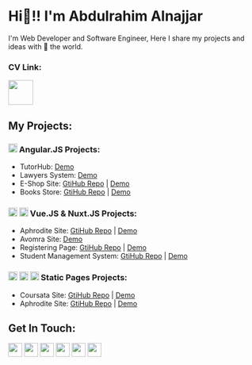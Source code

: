# Hi👋!! I'm Abdulrahim Alnajjar

I'm Web Developer and Software Engineer, Here I share my projects and ideas with 💙 the world.

### CV Link: 
<a title="My CV" href="https://docs.google.com/document/d/1qbI5i0moD5vWlKH_wvNnKhZyuJTcJpda36w6TgMDr_o/edit?usp=sharing"><img style="width:50px" src="https://github.com/abdulrahim-alnajjar/abdulrahim-alnajjar/assets/119762444/64d32407-23e4-4984-9110-2eb65e10fecb"/></a>
<!-- <a href="مستقل"><img style="width:28px" src=""/></a> -->
<!-- <a href=""><img style="width:28px" src=""/></a> -->

<!-- ## All Projects -->
## My Projects:

<!-- Angular Sites -->
### <img style="width:18px" src="https://github.com/abdulrahim-alnajjar/abdulrahim-alnajjar/assets/119762444/303c93ce-1868-416c-b335-11cd484b3274"/> Angular.JS Projects:
- TutorHub: [Demo](https://tutorhub123.netlify.app/)
- Lawyers System: [Demo](https://lawyer-65.netlify.app/)
- E-Shop Site: [GtiHub Repo](https://github.com/abdulrahim-alnajjar/angular-app-1-ecom) | [Demo](https://abdulrahim-alnajjar.github.io/angular-app-1-ecom/)
- Books Store: [GtiHub Repo](https://github.com/abdulrahim-alnajjar/rereadous-book-store) | [Demo](https://abdulrahim-alnajjar.github.io/rereadous-book-store/)


<!-- Vue and Nuxt Sites -->
### <img style="width:18px" src="https://github.com/abdulrahim-alnajjar/abdulrahim-alnajjar/assets/119762444/3f1c8fdf-d32c-4dfc-afca-7624f2979cc2"/> <img style="width:18px" src="https://github.com/abdulrahim-alnajjar/abdulrahim-alnajjar/assets/119762444/4a2ccff3-5da7-4e85-bb40-396926ad8786"/> Vue.JS & Nuxt.JS Projects:
- Aphrodite Site: [GtiHub Repo](https://github.com/abdulrahim-alnajjar/aphrodite-vuejs) | [Demo](https://abdulrahim-alnajjar.github.io/aphrodite-vuejs/)
- Avomra Site: [Demo](https://avomra-eg.web.app/)
- Registering Page: [GtiHub Repo](https://github.com/abdulrahim-alnajjar/Logging_site) | [Demo](https://abdulrahim-alnajjar.github.io/Logging_site/)
- Student Management System: [GtiHub Repo](https://github.com/abdulrahim-alnajjar/student-system) | [Demo](https://www.linkedin.com/posts/abdulrahim-mohamed_octopus-introductory-video-github-https-activity-7107374374151725056-QcPz?utm_source=share&utm_medium=member_desktop)

<!-- Static Sites -->
### <img style="width:18px" src="https://github.com/abdulrahim-alnajjar/abdulrahim-alnajjar/assets/119762444/dd867f5c-ef7e-4e33-8277-54d8101c14bd"/> <img style="width:18px" src="https://github.com/abdulrahim-alnajjar/abdulrahim-alnajjar/assets/119762444/73fd40e8-3ef3-4639-9417-719b7411cdc7"/> <img style="width:18px" src="https://github.com/abdulrahim-alnajjar/abdulrahim-alnajjar/assets/119762444/20471182-0f89-45bc-81cd-e366cfa2f966"/> Static Pages Projects:
- Coursata Site: [GtiHub Repo](https://github.com/abdulrahim-alnajjar/Coursata_Project) | [Demo](https://abdulrahim-alnajjar.github.io/Coursata_Project/)
- Aphrodite Site: [GtiHub Repo](https://github.com/abdulrahim-alnajjar/Aphrodite) | [Demo](https://abdulrahim-alnajjar.github.io/Aphrodite/)

<!-- - Name: [GtiHub Repo]() | [Demo]() -->

<!-- ## Contact Links -->
## Get In Touch:
<a href="https://www.linkedin.com/in/abdulrahim-mohamed"><img style="width:28px" src="https://github.com/abdulrahim-alnajjar/abdulrahim-alnajjar/assets/119762444/639baef9-cc6d-4051-8917-18de9141897f"/></a>
<a href="https://wa.me/+201156083661"><img style="width:28px" src="https://github.com/abdulrahim-alnajjar/abdulrahim-alnajjar/assets/119762444/f16ef96f-25ce-416c-84c6-bed3e28a3483"/></a>
<a href="https://www.facebook.com/alnajjar9742"><img style="width:28px" src="https://github.com/abdulrahim-alnajjar/abdulrahim-alnajjar/assets/119762444/07d71a93-af76-4776-8629-98023b5bff37"/></a>
<a href="https://wa.me/+201090273880"><img style="width:28px" src="https://github.com/abdulrahim-alnajjar/abdulrahim-alnajjar/assets/119762444/9d2173f4-57a6-4fcf-9f31-37cb37217729"/></a>
<a href="https://t.me/abdulrahim_alnajjar"><img style="width:28px" src="https://github.com/abdulrahim-alnajjar/abdulrahim-alnajjar/assets/119762444/3a0e653a-673e-41fd-9dc4-b52ccd9d50d7"/></a>
<a href="https://www.instagram.com/abdulrahim_alnajjar"><img style="width:28px" src="https://github.com/abdulrahim-alnajjar/abdulrahim-alnajjar/assets/119762444/9f3b0d24-fb88-4fcf-82b4-0cd3a461bbc1"/></a>

